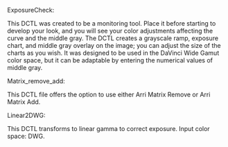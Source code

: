 ExposureCheck:

This DCTL was created to be a monitoring tool. Place it before starting to develop your look, and you will see your color adjustments affecting the curve and the middle gray. The DCTL creates a grayscale ramp, exposure chart, and middle gray overlay on the image; you can adjust the size of the charts as you wish. It was designed to be used in the DaVinci Wide Gamut color space, but it can be adaptable by entering the numerical values of middle gray.

Matrix_remove_add:

This DCTL file offers the option to use either Arri Matrix Remove or Arri Matrix Add.

Linear2DWG:

This DCTL transforms to linear gamma to correct exposure. Input color space: DWG.

